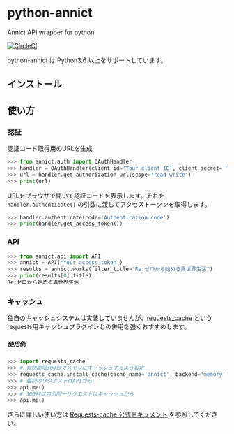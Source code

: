 # python-annict
Annict API wrapper for python

[![CircleCI](https://circleci.com/gh/kk6/python-annict.svg?style=svg)](https://circleci.com/gh/kk6/python-annict)

python-annict は Python3.6 以上をサポートしています。

## インストール

## 使い方

### 認証

認証コード取得用のURLを生成

```python
>>> from annict.auth import OAuthHandler
>>> handler = OAuthHandler(client_id='Your client ID', client_secret='Your client secret')
>>> url = handler.get_authorization_url(scope='read write')
>>> print(url)
```

URLをブラウザで開いて認証コードを表示します。それを `handler.authenticate()` の引数に渡してアクセストークンを取得します。

```python
>>> handler.authenticate(code='Authentication code')
>>> print(handler.get_access_token())
```

### API


```python
>>> from annict.api import API
>>> annict = API('Your access token')
>>> results = annict.works(filter_title="Re:ゼロから始める異世界生活")
>>> print(results[0].title)
Re:ゼロから始める異世界生活
```

### キャッシュ

独自のキャッシュシステムは実装していませんが、[requests_cache](https://github.com/reclosedev/requests-cache) というrequests用キャッシュプラグインとの併用を強くおすすめします。

##### 使用例

```python
>>> import requests_cache
>>> # 有効期限300秒でメモリにキャッシュするよう設定
>>> requests_cache.install_cache(cache_name='annict', backend='memory', expire_after=300)
>>> # 最初のリクエストはAPIから
>>> api.me()
>>> # 300秒以内の同一リクエストはキャッシュから
>>> api.me()
```

さらに詳しい使い方は [Requests-cache 公式ドキュメント](https://requests-cache.readthedocs.io/en/latest/) を参照してください。